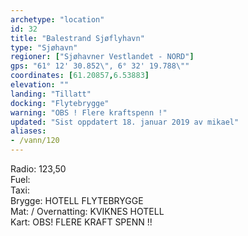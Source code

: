 ```yaml
---
archetype: "location"
id: 32
title: "Balestrand Sjøflyhavn"
type: "Sjøhavn"
regioner: ["Sjøhavner Vestlandet - NORD"]
gps: "61° 12' 30.852\", 6° 32' 19.788\""
coordinates: [61.20857,6.53883]
elevation: ""
landing: "Tillatt"
docking: "Flytebrygge"
warning: "OBS ! Flere kraftspenn !"
updated: "Sist oppdatert 18. januar 2019 av mikael"
aliases:
- /vann/120
---
```


Radio:  123,50\
Fuel:\
Taxi:\
Brygge: HOTELL FLYTEBRYGGE\
Mat: / Overnatting:  KVIKNES HOTELL  \
 Kart:  OBS! FLERE KRAFT SPENN !!
